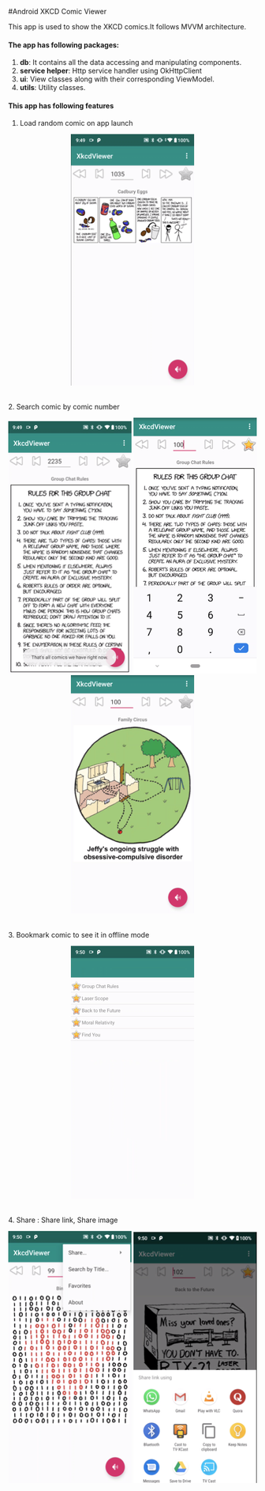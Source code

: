 #Android  XKCD Comic Viewer 

This app is used to show the XKCD comics.It follows MVVM architecture.

#### The app has following packages:
1. **db**: It contains all the data accessing and manipulating components.
2. **service helper**: Http service handler using OkHttpClient 
3. **ui**: View classes along with their corresponding ViewModel.
4. **utils**: Utility classes.

#### This app has following features
1. Load random comic on app launch
<p align="center">
  <img src="https://raw.githubusercontent.com/RushikeshBhapkar/XKCDViewer/master/Screenshots/1.png" width="250">
</p>
<br>
2. Search comic by comic number
<p align="center">
  <img src="https://raw.githubusercontent.com/RushikeshBhapkar/XKCDViewer/master/Screenshots/2.png" width="250">
    <img src="https://raw.githubusercontent.com/RushikeshBhapkar/XKCDViewer/master/Screenshots/3.png" width="250">
	  <img src="https://raw.githubusercontent.com/RushikeshBhapkar/XKCDViewer/master/Screenshots/4.png" width="250">
</p>
<br>
3. Bookmark comic to see it in offline mode
<p align="center">
  <img src="https://raw.githubusercontent.com/RushikeshBhapkar/XKCDViewer/master/Screenshots/6.png" width="250">
</p>
<br>
4. Share : Share link, Share image
<p align="center">
  <img src="https://raw.githubusercontent.com/RushikeshBhapkar/XKCDViewer/master/Screenshots/5.png" width="250">
    <img src="https://raw.githubusercontent.com/RushikeshBhapkar/XKCDViewer/master/Screenshots/7.png" width="250">
</p>
<br>
